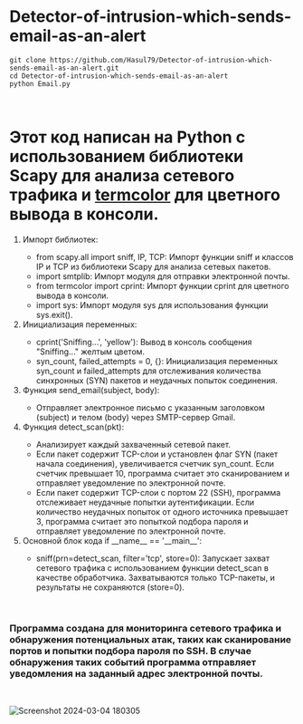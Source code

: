 # Detector-of-intrusion-which-sends-email-as-an-alert
```
git clone https://github.com/Hasul79/Detector-of-intrusion-which-sends-email-as-an-alert.git
cd Detector-of-intrusion-which-sends-email-as-an-alert
python Email.py

```
<br>

<h1>Этот код написан на Python с использованием библиотеки  Scapy для анализа сетевого трафика и <u>termcolor</u> для цветного вывода в консоли.</h1>

<ol>
  <li>Импорт библиотек:</li>
   
  <ul>
    <li>from scapy.all import sniff, IP, TCP: Импорт функции sniff и классов IP и TCP из библиотеки Scapy для анализа сетевых пакетов.</li>
    <li>import smtplib: Импорт модуля для отправки электронной почты.</li>
    <li>from termcolor import cprint: Импорт функции cprint для цветного вывода в консоли.</li>
    <li>import sys: Импорт модуля sys для использования функции sys.exit().</li>
  </ul>
  <li>Инициализация переменных:</li>
  <ul>
   <li>cprint('Sniffing...', 'yellow'): Вывод в консоль сообщения "Sniffing..." желтым цветом.</li>
   <li>syn_count, failed_attempts = 0, {}: Инициализация переменных syn_count и failed_attempts для отслеживания количества синхронных (SYN) пакетов и неудачных попыток соединения. </li>
   </ul>
  <li>Функция send_email(subject, body):</li>
  <ul>
    <li>Отправляет электронное письмо с указанным заголовком (subject) и телом (body) через SMTP-сервер Gmail.</li>
  </ul>
  <li>Функция detect_scan(pkt):</li>
  <ul>
    <li>Анализирует каждый захваченный сетевой пакет.</li>
    <li>Если пакет содержит TCP-слои и установлен флаг SYN (пакет начала соединения), увеличивается счетчик syn_count. Если счетчик превышает 10, программа считает это сканированием и отправляет уведомление по электронной почте.</li>
    <li>Если пакет содержит TCP-слои с портом 22 (SSH), программа отслеживает неудачные попытки аутентификации. Если количество неудачных попыток от одного источника превышает 3, программа считает это попыткой подбора пароля и отправляет уведомление по электронной почте.</li>
  </ul>
  <li>Основной блок кода if __name__ == '__main__':</li>
  <ul>
    <li>sniff(prn=detect_scan, filter='tcp', store=0): Запускает захват сетевого трафика с использованием функции detect_scan в качестве обработчика. Захватываются только TCP-пакеты, и результаты не сохраняются (store=0).</li>
  </ul>
</ol>
<br>
<h3>Программа создана для мониторинга сетевого трафика и обнаружения потенциальных атак, таких как сканирование портов и попытки подбора пароля по SSH. В случае обнаружения таких событий программа отправляет уведомления на заданный адрес электронной почты.
</h3>

<br>

![Screenshot 2024-03-04 180305](https://github.com/Hasul79/Detector-of-intrusion-which-sends-email-as-an-alert/assets/95657084/7dc5f06f-e435-4d27-99ae-92bd0452e5a9)
